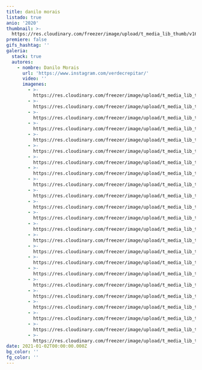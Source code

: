 ```yaml
---
title: danilo morais
listado: true
anio: '2020'
thumbnail: >-
  https://res.cloudinary.com/freezer/image/upload/t_media_lib_thumb/v1609569914/2021/7_jv5m1k.jpg
premiere: false
gifs_hashtag: ''
galeria:
  stack: true
  autores:
    - nombre: Danilo Morais
      url: 'https://www.instagram.com/verdecrepitar/'
      video: ''
      imagenes:
        - >-
          https://res.cloudinary.com/freezer/image/upload/t_media_lib_thumb/v1609570102/2021/1_stkkqc.jpg
        - >-
          https://res.cloudinary.com/freezer/image/upload/t_media_lib_thumb/v1609570083/2021/2_himndo.jpg
        - >-
          https://res.cloudinary.com/freezer/image/upload/t_media_lib_thumb/v1609570072/2021/3_wd21vm.jpg
        - >-
          https://res.cloudinary.com/freezer/image/upload/t_media_lib_thumb/v1609570050/2021/5_e3f5nr.jpg
        - >-
          https://res.cloudinary.com/freezer/image/upload/t_media_lib_thumb/v1609569985/2021/6_yo1ypg.jpg
        - >-
          https://res.cloudinary.com/freezer/image/upload/t_media_lib_thumb/v1609569914/2021/7_jv5m1k.jpg
        - >-
          https://res.cloudinary.com/freezer/image/upload/t_media_lib_thumb/v1609569839/2021/8_bwyuo6.jpg
        - >-
          https://res.cloudinary.com/freezer/image/upload/t_media_lib_thumb/v1609569039/2021/9_fahuhe.jpg
        - >-
          https://res.cloudinary.com/freezer/image/upload/t_media_lib_thumb/v1609569022/2021/10_k9s786.jpg
        - >-
          https://res.cloudinary.com/freezer/image/upload/t_media_lib_thumb/v1609568997/2021/11_wkcxbr.jpg
        - >-
          https://res.cloudinary.com/freezer/image/upload/t_media_lib_thumb/v1609568977/2021/12_b7wgv1.jpg
        - >-
          https://res.cloudinary.com/freezer/image/upload/t_media_lib_thumb/v1609568947/2021/13_qw0kjk.jpg
        - >-
          https://res.cloudinary.com/freezer/image/upload/t_media_lib_thumb/v1609568924/2021/14_axnegv.jpg
        - >-
          https://res.cloudinary.com/freezer/image/upload/t_media_lib_thumb/v1609568889/2021/15_j9krzp.jpg
        - >-
          https://res.cloudinary.com/freezer/image/upload/t_media_lib_thumb/v1609568862/2021/16_hxea0m.jpg
        - >-
          https://res.cloudinary.com/freezer/image/upload/t_media_lib_thumb/v1609568836/2021/17_orjmmb.jpg
        - >-
          https://res.cloudinary.com/freezer/image/upload/t_media_lib_thumb/v1609568813/2021/18_m25mej.jpg
        - >-
          https://res.cloudinary.com/freezer/image/upload/t_media_lib_thumb/v1609568773/2021/19_eniymg.jpg
        - >-
          https://res.cloudinary.com/freezer/image/upload/t_media_lib_thumb/v1609568749/2021/20_yxqtzk.jpg
        - >-
          https://res.cloudinary.com/freezer/image/upload/t_media_lib_thumb/v1609568696/2021/21_qzrywj.jpg
        - >-
          https://res.cloudinary.com/freezer/image/upload/t_media_lib_thumb/v1609568660/2021/22_mmtvoj.jpg
        - >-
          https://res.cloudinary.com/freezer/image/upload/t_media_lib_thumb/v1609568506/2021/23_yhiwvb.jpg
        - >-
          https://res.cloudinary.com/freezer/image/upload/t_media_lib_thumb/v1609568127/2021/24_c7aesr.jpg
date: 2021-01-02T00:00:00.000Z
bg_color: ''
fg_color: ''
---
```


